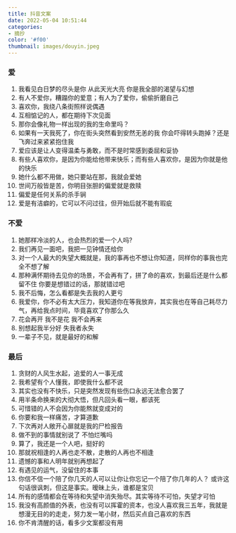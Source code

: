 ```yaml
---
title: 抖音文案
date: 2022-05-04 10:51:44
categories: 
- 摘抄
color: '#f00'
thumbnail: images/douyin.jpeg
---
```

### 爱
1. 我看见白日梦的尽头是你 从此天光大亮 你是我全部的渴望与幻想
1. 有人不爱你，糟蹋你的爱意；有人为了爱你，偷偷折磨自己
1. 喜欢你，我绕八条街照样说偶遇
1. 互相惦记的人，都在期待下次见面
1. 那你会像礼物一样出现的我的生命里吗？
1. 如果有一天我死了，你在街头突然看到安然无恙的我
你会吓得转头跑掉？还是飞奔过来紧紧抱住我
1. 爱应该是让人变得温柔与勇敢，而不是时常感到委屈和妥协
1. 有些人喜欢你，是因为你能给他带来快乐；而有些人喜欢你，是因为你就是他的快乐
1. 她什么都不用做，她只要站在那，我就会爱她
1. 世间万般皆是苦，你明目张胆的偏爱就是救赎
1. 偏爱是任何关系的杀手锏
1. 爱是有洁癖的，它可以不问过往，但开始后就不能有瑕疵


### 不爱
1. 她那样冷淡的人，也会热烈的爱一个人吗?
1. 我们再见一面吧，我把一见钟情还给你
1. 对一个人最大的失望大概就是，我的事再也不想让你知道，同样你的事我也完全不想了解
1. 那种满怀期待去见你的场景，不会再有了，拼了命的喜欢，到最后还是什么都留不住
你要是想错过的话，那就错过吧
1. 我不后悔，怎么看都是失去我的人更亏
1. 我爱你，你不必有太大压力，我知道你在等我放弃，其实我也在等自己耗尽力气，再给我点时间，毕竟喜欢了你那么久
1. 花会再开 我不是花 我不会再来
1. 别想起我半分好 失我者永失
1. 一辈子不见，就是最好的和解

### 最后
1. 贪财的人风生水起，追爱的人一事无成
1. 我希望有个人懂我，即使我什么都不说
1. 其实也没有不快乐，只是突然发现有些伤口永远无法愈合罢了
1. 用半条命换来的大彻大悟，但凡回头看一眼，都该死
1. 可惜错的人不会因为你能熬就变成对的
1. 你要和我一样痛苦，才算道歉
1. 下次再对人敞开心扉就是我的尸检报告
1. 做不到的事情就别说了 不怕烂嘴吗
1. 算了，我还是一个人吧，挺好的
1. 那就祝相逢的人再也走不散，走散的人再也不相逢
1. 遗憾的事和人明年就别再想起了
1. 有遇见的运气，没留住的本事
1. 你信不信一个陪了你几天的人可以让你让你忘记一个陪了你几年的人？
或许这句话很讽刺，但这是事实。暧昧上头，谁都是宝贝
1. 所有的感情都会在等待和失望中消失殆尽。其实等待不可怕，失望才可怕
1. 我没有高颜值的外表，也没有可以挥霍的资本，也没人喜欢我三五年，我就是想漫无目的的走走，努力发一笔小财，然后买点自己喜欢的东西
1. 你不肯清醒的话，看多少文案都没有用
